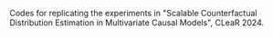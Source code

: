 Codes for replicating the experiments in "Scalable Counterfactual Distribution Estimation in Multivariate Causal Models", CLeaR 2024.
